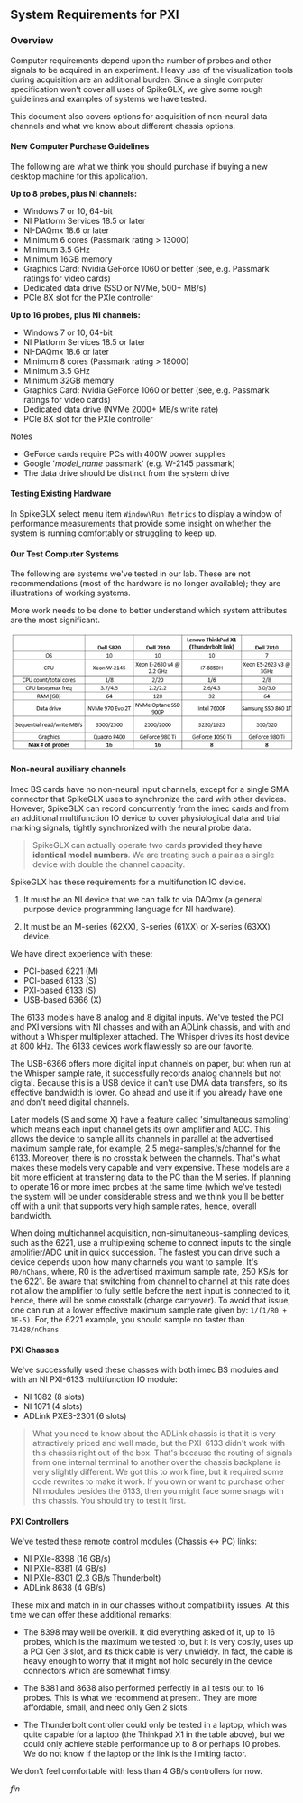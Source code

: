 ## System Requirements for PXI

### Overview

Computer requirements depend upon the number of probes and other signals
to be acquired in an experiment. Heavy use of the visualization tools
during acquisition are an additional burden. Since a single computer
specification won't cover all uses of SpikeGLX, we give some rough
guidelines and examples of systems we have tested.

This document also covers options for acquisition of non-neural data
channels and what we know about different chassis options.

#### New Computer Purchase Guidelines

The following are what we think you should purchase if buying a new
desktop machine for this application.

__Up to 8 probes, plus NI channels:__

* Windows 7 or 10, 64-bit
* NI Platform Services 18.5 or later
* NI-DAQmx 18.6 or later
* Minimum 6 cores (Passmark rating > 13000)
* Minimum 3.5 GHz
* Minimum 16GB memory
* Graphics Card: Nvidia GeForce 1060 or better (see, e.g. Passmark ratings for video cards)
* Dedicated data drive (SSD or NVMe, 500+ MB/s)
* PCIe 8X slot for the PXIe controller

__Up to 16 probes, plus NI channels:__

* Windows 7 or 10, 64-bit
* NI Platform Services 18.5 or later
* NI-DAQmx 18.6 or later
* Minimum 8 cores (Passmark rating > 18000)
* Minimum 3.5 GHz
* Minimum 32GB memory
* Graphics Card: Nvidia GeForce 1060 or better (see, e.g. Passmark ratings for video cards)
* Dedicated data drive (NVMe 2000+ MB/s write rate)
* PCIe 8X slot for the PXIe controller

Notes

* GeForce cards require PCs with 400W power supplies
* Google '_model_name_ passmark' (e.g. W-2145 passmark)
* The data drive should be distinct from the system drive

#### Testing Existing Hardware

In SpikeGLX select menu item `Window\Run Metrics` to display a window
of performance measurements that provide some insight on whether the system
is running comfortably or struggling to keep up.

#### Our Test Computer Systems

The following are systems we've tested in our lab. These are not
recommendations (most of the hardware is no longer available);
they are illustrations of working systems.

More work needs to be done to better understand which system attributes
are the most significant.

![Test Systems](SysReqTblPXI.png)

#### Non-neural auxiliary channels

Imec BS cards have no non-neural input channels, except for a single SMA
connector that SpikeGLX uses to synchronize the card with other devices.
However, SpikeGLX can record concurrently from the imec cards and from
an additional multifunction IO device to cover physiological data and
trial marking signals, tightly synchronized with the neural probe data.

>SpikeGLX can actually operate two cards **provided they have identical
model numbers**. We are treating such a pair as a single device with
double the channel capacity.

SpikeGLX has these requirements for a multifunction IO device.

1. It must be an NI device that we can talk to via DAQmx (a general
purpose device programming language for NI hardware).

2. It must be an M-series (62XX), S-series (61XX) or X-series
(63XX) device.

We have direct experience with these:

* PCI-based 6221 (M)
* PCI-based 6133 (S)
* PXI-based 6133 (S)
* USB-based 6366 (X)

The 6133 models have 8 analog and 8 digital inputs. We've tested the PCI
and PXI versions with NI chasses and with an ADLink chassis, and with and
without a Whisper multiplexer attached. The Whisper drives its host device
at 800 kHz. The 6133 devices work flawlessly so are our favorite.

The USB-6366 offers more digital input channels on paper, but when run at
the Whisper sample rate, it successfully records analog channels but not
digital. Because this is a USB device it can't use DMA data transfers,
so its effective bandwidth is lower. Go ahead and use it if you already
have one and don't need digital channels.

Later models (S and some X) have a feature called 'simultaneous sampling'
which means each input channel gets its own amplifier and ADC. This allows
the device to sample all its channels in parallel at the advertised maximum
sample rate, for example, 2.5 mega-samples/s/channel for the 6133. Moreover,
there is no crosstalk between the channels. That's what makes these models
very capable and very expensive. These models are a bit more efficient
at transfering data to the PC than the M series. If planning to operate
16 or more imec probes at the same time (which we've tested) the system
will be under considerable stress and we think you'll be better off with
a unit that supports very high sample rates, hence, overall bandwidth.

When doing multichannel acquisition, non-simultaneous-sampling devices,
such as the 6221, use a multiplexing scheme to connect inputs to the
single amplifier/ADC unit in quick succession. The fastest you can drive
such a device depends upon how many channels you want to sample. It's
`R0/nChans`, where, R0 is the advertised maximum sample rate, 250 KS/s for
the 6221. Be aware that switching from channel to channel at this rate
does not allow the amplifier to fully settle before the next input is
connected to it, hence, there will be some crosstalk (charge carryover).
To avoid that issue, one can run at a lower effective maximum sample
rate given by: `1/(1/R0 + 1E-5)`. For, the 6221 example, you should sample
no faster than `71428/nChans`.

#### PXI Chasses

We've successfully used these chasses with both imec BS modules and with
an NI PXI-6133 multifunction IO module:

* NI 1082 (8 slots)
* NI 1071 (4 slots)
* ADLink PXES-2301 (6 slots)

>What you need to know about the ADLink chassis is that it is very
attractively priced and well made, but the PXI-6133 didn't work with
this chassis right out of the box. That's because the routing of signals
from one internal terminal to another over the chassis backplane is very
slightly different. We got this to work fine, but it required some code
rewrites to make it work. If you own or want to purchase other NI modules
besides the 6133, then you might face some snags with this chassis. You
should try to test it first.

#### PXI Controllers

We've tested these remote control modules (Chassis <-> PC) links:

* NI PXIe-8398 (16 GB/s)
* NI PXIe-8381 (4 GB/s)
* NI PXIe-8301 (2.3 GB/s Thunderbolt)
* ADLink 8638  (4 GB/s)

These mix and match in in our chasses without compatibility issues. At this
time we can offer these additional remarks:

* The 8398 may well be overkill. It did everything asked of it, up to 16
probes, which is the maximum we tested to, but it is very costly, uses
up a PCI Gen 3 slot, and its thick cable is very unwieldy. In fact, the
cable is heavy enough to worry that it might not hold securely in the device
connectors which are somewhat flimsy.

* The 8381 and 8638 also performed perfectly in all tests out to 16 probes.
This is what we recommend at present. They are more affordable, small, and
need only Gen 2 slots.

* The Thunderbolt controller could only be tested in a laptop, which was
quite capable for a laptop (the Thinkpad X1 in the table above), but we
could only achieve stable performance up to 8 or perhaps 10 probes. We do
not know if the laptop or the link is the limiting factor.

We don't feel comfortable with less than 4 GB/s controllers for now.


_fin_

